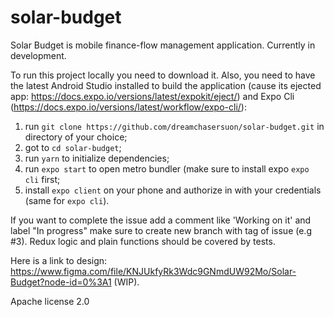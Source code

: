 # solar-budget

Solar Budget is mobile finance-flow management application.
Currently in development.

To run this project locally you need to download it. Also, you need to have the latest Android Studio installed to build the application (cause its ejected app: https://docs.expo.io/versions/latest/expokit/eject/) and Expo Cli (https://docs.expo.io/versions/latest/workflow/expo-cli/):

1. run `git clone https://github.com/dreamchasersuon/solar-budget.git`
in directory of your choice;
2. got to `cd solar-budget`;
3. run `yarn` to initialize dependencies;
4. run `expo start` to open metro bundler (make sure to install expo `expo cli` first;
5. install `expo client` on your phone and authorize in with your credentials (same for `expo cli`).

If you want to complete the issue add a comment like 'Working on it' and label "In progress" make sure to create new branch with tag of issue (e.g #3). Redux logic and plain functions should be covered by tests. 

Here is a link to design: https://www.figma.com/file/KNJUkfyRk3Wdc9GNmdUW92Mo/Solar-Budget?node-id=0%3A1 (WIP).

Apache license 2.0
